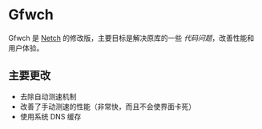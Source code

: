 # Gfwch

Gfwch 是 [Netch](https://github.com/NetchX/Netch) 的修改版，主要目标是解决原库的一些 *代码问题*，改善性能和用户体验。

## 主要更改

* 去除自动测速机制
* 改善了手动测速的性能（非常快，而且不会使界面卡死）
* 使用系统 DNS 缓存
